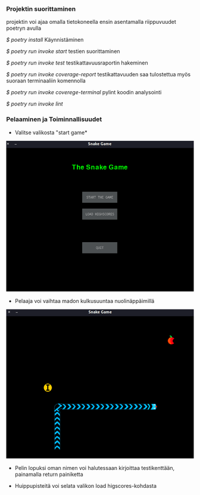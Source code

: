 
### Projektin suorittaminen
projektin voi ajaa omalla tietokoneella ensin asentamalla riippuvuudet poetryn avulla

*$ poetry install*
Käynnistäminen

*$ poetry run invoke start*
testien suorittaminen

*$ poetry run invoke test*
testikattavuusraportin hakeminen

*$ poetry run invoke coverage-report*
testikattavuuden saa tulostettua myös suoraan terminaaliin komennolla

*$ poetry run invoke coverege-terminal*
pylint koodin analysointi

*$ poetry run invoke lint* 

### Pelaaminen ja Toiminnallisuudet

* Valitse valikosta "start game*

![alt_text](https://github.com/VisaBL/ot-harjoitustyo/blob/master/projekti/documentation/Pictures/Screenshot%20from%202021-05-16%2022-15-22.png?raw=true)

* Pelaaja voi vaihtaa madon kulkusuuntaa nuolinäppäimillä 

![alt_text](https://github.com/VisaBL/ot-harjoitustyo/blob/master/projekti/documentation/Pictures/game.png?raw=true)

* Pelin lopuksi oman nimen voi halutessaan kirjoittaa testikenttään, painamalla return painiketta

* Huippupisteitä voi selata valikon load higscores-kohdasta
